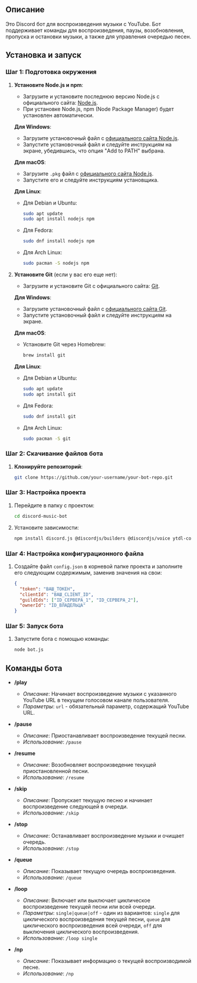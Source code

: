 
## Описание

Это Discord бот для воспроизведения музыки с YouTube. Бот поддерживает команды для воспроизведения, паузы, возобновления, пропуска и остановки музыки, а также для управления очередью песен.

## Установка и запуск

### Шаг 1: Подготовка окружения

1. **Установите Node.js и npm**:
   - Загрузите и установите последнюю версию Node.js с официального сайта: [Node.js](https://nodejs.org/).
   - При установке Node.js, npm (Node Package Manager) будет установлен автоматически.

   **Для Windows**:
   - Загрузите установочный файл с [официального сайта Node.js](https://nodejs.org/).
   - Запустите установочный файл и следуйте инструкциям на экране, убедившись, что опция "Add to PATH" выбрана.

   **Для macOS**:
   - Загрузите `.pkg` файл с [официального сайта Node.js](https://nodejs.org/).
   - Запустите его и следуйте инструкциям установщика.

   **Для Linux**:
   - Для Debian и Ubuntu:
     ```bash
     sudo apt update
     sudo apt install nodejs npm
     ```
   - Для Fedora:
     ```bash
     sudo dnf install nodejs npm
     ```
   - Для Arch Linux:
     ```bash
     sudo pacman -S nodejs npm
     ```

2. **Установите Git** (если у вас его еще нет):
   - Загрузите и установите Git с официального сайта: [Git](https://git-scm.com/).

   **Для Windows**:
   - Загрузите установочный файл с [официального сайта Git](https://git-scm.com/).
   - Запустите установочный файл и следуйте инструкциям на экране.

   **Для macOS**:
   - Установите Git через Homebrew:
     ```bash
     brew install git
     ```

   **Для Linux**:
   - Для Debian и Ubuntu:
     ```bash
     sudo apt update
     sudo apt install git
     ```
   - Для Fedora:
     ```bash
     sudo dnf install git
     ```
   - Для Arch Linux:
     ```bash
     sudo pacman -S git
     ```

### Шаг 2: Скачивание файлов бота

1. **Клонируйте репозиторий**:
   ```bash
   git clone https://github.com/your-username/your-bot-repo.git

### Шаг 3: Настройка проекта

1. Перейдите в папку с проектом:
   ```bash
   cd discord-music-bot
2. Установите зависимости:
   ```bash
   npm install discord.js @discordjs/builders @discordjs/voice ytdl-core

### Шаг 4: Настройка конфигурационного файла

1. Создайте файл `config.json` в корневой папке проекта и заполните его следующим содержимым, заменив значения на свои:

   ```json
   {
     "token": "ВАШ_ТОКЕН",
     "clientId": "ВАШ_CLIENT_ID",
     "guildIds": ["ID_СЕРВЕРА_1", "ID_СЕРВЕРА_2"],
     "ownerId": "ID_ВЛАДЕЛЬЦА"
   }
   
### Шаг 5: Запуск бота

1. Запустите бота с помощью команды:
   ```bash
   node bot.js
   
## Команды бота

- **/play**
  - *Описание*: Начинает воспроизведение музыки с указанного YouTube URL в текущем голосовом канале пользователя.
  - *Параметры*: `url` - обязательный параметр, содержащий YouTube URL.

- **/pause**
  - *Описание*: Приостанавливает воспроизведение текущей песни.
  - *Использование*: `/pause`

- **/resume**
  - *Описание*: Возобновляет воспроизведение текущей приостановленной песни.
  - *Использование*: `/resume`

- **/skip**
  - *Описание*: Пропускает текущую песню и начинает воспроизведение следующей в очереди.
  - *Использование*: `/skip`

- **/stop**
  - *Описание*: Останавливает воспроизведение музыки и очищает очередь.
  - *Использование*: `/stop`

- **/queue**
  - *Описание*: Показывает текущую очередь воспроизведения.
  - *Использование*: `/queue`

- **/loop**
  - *Описание*: Включает или выключает циклическое воспроизведение текущей песни или всей очереди.
  - *Параметры*: `single|queue|off` - один из вариантов: `single` для циклического воспроизведения текущей песни, `queue` для циклического воспроизведения всей очереди, `off` для выключения циклического воспроизведения.
  - *Использование*: `/loop single`

- **/np**
  - *Описание*: Показывает информацию о текущей воспроизводимой песне.
  - *Использование*: `/np`
